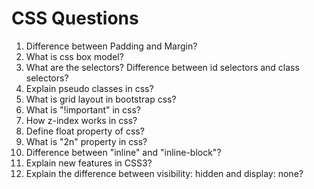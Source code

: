 # CSS Questions

1. Difference between Padding and Margin?
1. What is css box model?
1. What are the selectors? Difference between id selectors and class selectors?
1. Explain pseudo classes in css?
1. What is grid layout in bootstrap css?
1. What is "!important" in css?
1. How z-index works in css?
1. Define float property of css?
1. What is "2n" property in css?
1. Difference between "inline" and "inline-block"?
1. Explain new features in CSS3? 
1. Explain the difference between visibility: hidden and display: none?
